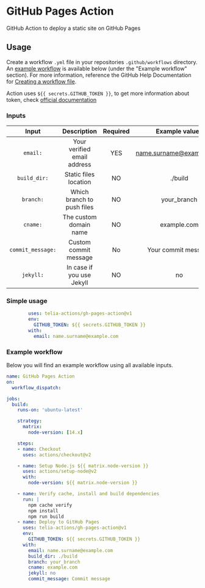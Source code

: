 # GitHub Pages Action

GitHub Action to deploy a static site on GitHub Pages

## Usage

Create a workflow `.yml` file in your repositories `.github/workflows` directory. An [example workflow](#example-workflow) is available below (under the "Example workflow" section). For more information, reference the GitHub Help Documentation for [Creating a workflow file](https://help.github.com/en/articles/configuring-a-workflow#creating-a-workflow-file).

Action uses `${{ secrets.GITHUB_TOKEN }}`, to get more information about token, check [official documentation](https://docs.github.com/en/actions/security-guides/automatic-token-authentication) 

### Inputs

| Input | Description | Required | Example values |
| :---: | :---: | :---: | :---: |
| `email:` | Your verified email address | YES | name.surname@example.com |
| `build_dir:` | Static files location | NO | ./build |
| `branch:` | Which branch to push files | NO | your_branch |
| `cname:` | The custom domain name | NO | example.com |
| `commit_message:` | Custom commit message | No | Your commit message |
| `jekyll:` | In case if you use Jekyll | NO | no |


### Simple usage

```yaml
        uses: telia-actions/gh-pages-action@v1
        env:
          GITHUB_TOKEN: ${{ secrets.GITHUB_TOKEN }}
        with:
          email: name.surname@example.com
```

### Example workflow
Below you will find an example workflow using all available inputs.

```yaml
name: GitHub Pages Action
on:
  workflow_dispatch:

jobs:
  build:
    runs-on: 'ubuntu-latest'

    strategy:
      matrix:
        node-version: [14.x]

    steps:
    - name: Checkout
      uses: actions/checkout@v2

    - name: Setup Node.js ${{ matrix.node-version }}
      uses: actions/setup-node@v2
      with:
        node-version: ${{ matrix.node-version }}

    - name: Verify cache, install and build dependencies
      run: |
        npm cache verify
        npm install
        npm run build 
    - name: Deploy to GitHub Pages
      uses: telia-actions/gh-pages-action@v1
      env:
        GITHUB_TOKEN: ${{ secrets.GITHUB_TOKEN }}
      with:
        email: name.surname@example.com
        build_dir: ./build
        branch: your_branch                
        cname: example.com              
        jekyll: no                     
        commit_message: Commit message
```